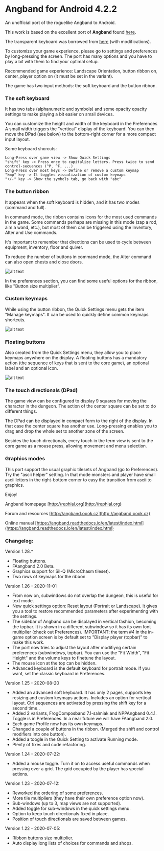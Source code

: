 # Angband for Android 4.2.2

An unofficial port of the roguelike Angband to Android.

This work is based on the excellent port of **Angband** found [here](https://github.com/takkaria/angband-android).

The transparent keyboard was borrowed from [here](https://github.com/Shaosil/Android-Sil) (with modifications).

To customize your game experience, please go to settings and preferences by long-pressing the screen. The port has many options and you have to play a bit with them to find your optimal setup.

Recommended game experience: Landscape Orientation, button ribbon on, center_player option on (it must be set in the variant).

The game has two input methods: the soft keyboard and the button ribbon.

### The soft keyboard

It has two tabs (alphanumeric and symbols) and some opacity opacity settings to make playing a bit easier on small devices.

You can customize the height and width of the keyboard in the Preferences. A small width triggers the "vertical" display of the keyboard. You can then move the DPad (see below) to the bottom-right corner for a more compact input layout.

Some keyboard shorcuts:

    Long-Press over game view -> Show Quick Settings
    "shift" key -> Press once to capitalize letters. Press twice to send control-secuences (^P, ^F, ...)
    Long-Press over most keys -> Define or remove a custom keymap     
    "kmp" key -> It toggles visualization of custom keymaps    
    "+/-" key -> Show the symbols tab, go back with "abc"

### The button ribbon

It appears when the soft keyboard is hidden, and it has two modes (command and full).

In command mode, the ribbon contains icons for the most used commands in the game. Some commands perhaps are missing in this mode (zap a rod, aim a wand, etc.), but most of them can be triggered using the Inventory, Alter and Use commands.

It's important to remember that directions can be used to cycle between equipment, inventory, floor and quiver.

To reduce the number of buttons in command mode, the Alter command can also open chests and close doors.

![alt text](https://github.com/Cuboideb/angbandroid/blob/master/app/src/main/assets/ribbon_help.jpg?raw=true)

In the preferences section, you can find some useful options for the ribbon, like "Button size multiplier".

### Custom keymaps

While using the button ribbon, the Quick Settings menu gets the item "Manage keymaps". It can be used to quickly define common keymaps shortcuts.

![alt text](https://github.com/Cuboideb/angbandroid/blob/master/app/src/main/assets/keymap_editor.jpg?raw=true)

### Floating buttons

Also created from the Quick Settings menu, they allow you to place keymaps anywhere on the display. A floating buttons has a mandatory action (the sequence of keys that is sent to the core game), an optional label and an optional icon.

![alt text](https://github.com/Cuboideb/angbandroid/blob/master/app/src/main/assets/floating_buttons.jpg?raw=true)

### The touch directionals (DPad)

The game view can be configured to display 9 squares for moving the character in the dungeon. The action of the center square can be set to do different things.

The DPad can be displayed in compact form to the right of the display. In that case the center square has another use. Long-pressing enables you to drag and drop the whole set to another zone of the screen.

Besides the touch directionals, every touch in the term view is sent to the core game as a mouse press, allowing movement and menu selection.

### Graphics modes

This port support the usual graphic tilesets of Angband (go to Preferences). Try the "ascii helper" setting. In that mode monsters and player have small ascii letters in the right-bottom corner to easy the transition from ascii to graphics.

Enjoy!

Angband homepage [http://rephial.org](http://rephial.org)

Forum and resources [http://angband.oook.cz](http://angband.oook.cz)

Online manual [https://angband.readthedocs.io/en/latest/index.html](https://angband.readthedocs.io/en/latest/index.html)

### Changelog:

Version 1.28.*
- Floating buttons.
- FAangband 2.0 Beta.
- Graphics support for Sil-Q (MicroChasm tileset).
- Two rows of keymaps for the ribbon.

Version 1.26 - 2020-11-01
- From now on, subwindows do not overlap the dungeon, this is useful for
text mode.
- New quick settings option: Reset layout (Portrait or Landscape). It gives you a tool to restore recommended parameters after experimenting with the settings.
- The sidebar of Angband can be displayed in vertical fashion, becoming the topbar. It is shown in a different subwindow so it has its own font multiplier (check out Preferences). IMPORTANT: the term #4 in the in-game option screen is by default set to "Display player (topbar)" to make this work.
- The port now tries to adjust the layout after modifiyng certain preferences (subwindows, topbar). You can use the "Fit Width", "Fit Height" and the volume keys to finetune the layout.
- The mouse icon at the top can be hidden.
- Advanced keyboard is the default keyboard for portrait mode. If you want, set the classic keyboard in Preferences.

Version 1.25 - 2020-08-20
- Added an advanced soft keyboard. It has only 2 pages, supports key resizing and custom keymaps actions. Includes an option for vertical layout. Ctrl sequences are activated by pressing the shift key for a second time..
- Added 2 variants, FrogComposband 7.1-salmiak and NPPAngband 0.4.1. Toggle is in Preferences. In a near future we will have FAangband 2.0.
- Each game Profile now has its own keymaps.
- Changed a couple of buttons in the ribbon. (Merged the shift and control modifiers into one button).
- Added a toogle in the Quick Setting to activate Running mode.
- Plenty of fixes and code refactoring.

Version 1.24 - 2020-07-22:
- Added a mouse toggle. Turn it on to access useful commands when pressing
over a grid. The grid occupied by the player has special actions.

Version 1.23 - 2020-07-12:
- Reworked the ordering of some preferences.
- More tile multipliers (they have their own preference option now).
- Sub-windows (up to 3, map views are not supported).
- Added toggle for sub-windows in the quick settings menu.
- Option to keep touch directionals fixed in place.
- Position of touch directionals are saved between games.

Version 1.22 - 2020-07-05:
- Ribbon buttons size multiplier.
- Auto display long lists of choices for commands and shops.
